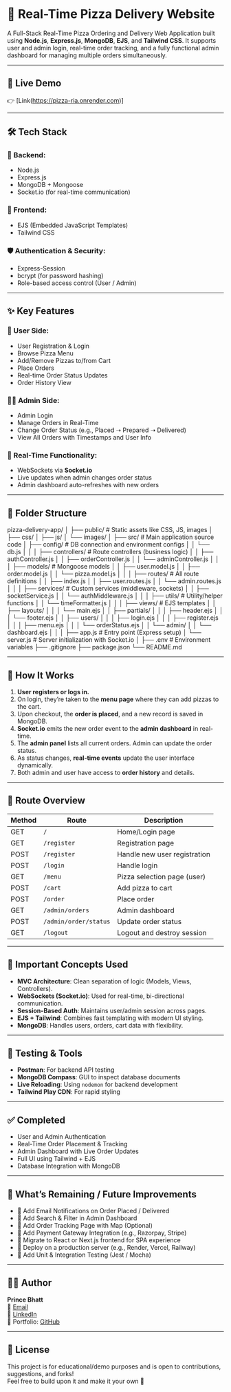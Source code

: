 # 🍕 Real-Time Pizza Delivery Website

A Full-Stack Real-Time Pizza Ordering and Delivery Web Application built using **Node.js**, **Express.js**, **MongoDB**, **EJS**, and **Tailwind CSS**. It supports user and admin login, real-time order tracking, and a fully functional admin dashboard for managing multiple orders simultaneously.

---

## 📌 Live Demo

👉 [Link(https://pizza-ria.onrender.com)]

---

## 🛠️ Tech Stack

### 🔧 Backend:
- Node.js
- Express.js
- MongoDB + Mongoose
- Socket.io (for real-time communication)

### 🎨 Frontend:
- EJS (Embedded JavaScript Templates)
- Tailwind CSS

### 🛡️ Authentication & Security:
- Express-Session
- bcrypt (for password hashing)
- Role-based access control (User / Admin)

---

## ✨ Key Features

### 👤 User Side:
- User Registration & Login
- Browse Pizza Menu
- Add/Remove Pizzas to/from Cart
- Place Orders
- Real-time Order Status Updates
- Order History View

### 🧑‍💼 Admin Side:
- Admin Login
- Manage Orders in Real-Time
- Change Order Status (e.g., Placed ➝ Prepared ➝ Delivered)
- View All Orders with Timestamps and User Info

### 🔁 Real-Time Functionality:
- WebSockets via **Socket.io**
- Live updates when admin changes order status
- Admin dashboard auto-refreshes with new orders

---

## 📁 Folder Structure

pizza-delivery-app/
│
├── public/                      # Static assets like CSS, JS, images
│   ├── css/
│   ├── js/
│   └── images/
│
├── src/                         # Main application source code
│   ├── config/                  # DB connection and environment configs
│   │   └── db.js
│   │
│   ├── controllers/             # Route controllers (business logic)
│   │   ├── authController.js
│   │   ├── orderController.js
│   │   └── adminController.js
│   │
│   ├── models/                  # Mongoose models
│   │   ├── user.model.js
│   │   ├── order.model.js
│   │   └── pizza.model.js
│   │
│   ├── routes/                  # All route definitions
│   │   ├── index.js
│   │   ├── user.routes.js
│   │   └── admin.routes.js
│   │
│   ├── services/                # Custom services (middleware, sockets)
│   │   ├── socketService.js
│   │   └── authMiddleware.js
│   │
│   ├── utils/                   # Utility/helper functions
│   │   └── timeFormatter.js
│   │
│   ├── views/                   # EJS templates
│   │   ├── layouts/
│   │   │   └── main.ejs
│   │   ├── partials/
│   │   │   ├── header.ejs
│   │   │   └── footer.ejs
│   │   ├── users/
│   │   │   ├── login.ejs
│   │   │   ├── register.ejs
│   │   │   ├── menu.ejs
│   │   │   └── orderStatus.ejs
│   │   └── admin/
│   │       └── dashboard.ejs
│   │
│   ├── app.js                   # Entry point (Express setup)
│   └── server.js                # Server initialization with Socket.io
│
├── .env                         # Environment variables
├── .gitignore
├── package.json
└── README.md


---

## 🚦 How It Works

1. **User registers or logs in.**
2. On login, they’re taken to the **menu page** where they can add pizzas to the cart.
3. Upon checkout, the **order is placed**, and a new record is saved in MongoDB.
4. **Socket.io** emits the new order event to the **admin dashboard** in real-time.
5. The **admin panel** lists all current orders. Admin can update the order status.
6. As status changes, **real-time events** update the user interface dynamically.
7. Both admin and user have access to **order history** and details.

---

## 🔐 Route Overview

| Method | Route                   | Description                     |
|--------|-------------------------|---------------------------------|
| GET    | `/`                     | Home/Login page                 |
| GET    | `/register`             | Registration page               |
| POST   | `/register`             | Handle new user registration    |
| POST   | `/login`                | Handle login                    |
| GET    | `/menu`                 | Pizza selection page (user)     |
| POST   | `/cart`                 | Add pizza to cart               |
| POST   | `/order`                | Place order                     |
| GET    | `/admin/orders`         | Admin dashboard                 |
| POST   | `/admin/order/status`   | Update order status             |
| GET    | `/logout`               | Logout and destroy session      |

---

## 🧠 Important Concepts Used

- **MVC Architecture**: Clean separation of logic (Models, Views, Controllers).
- **WebSockets (Socket.io)**: Used for real-time, bi-directional communication.
- **Session-Based Auth**: Maintains user/admin session across pages.
- **EJS + Tailwind**: Combines fast templating with modern UI styling.
- **MongoDB**: Handles users, orders, cart data with flexibility.

---

## 🧪 Testing & Tools

- **Postman**: For backend API testing
- **MongoDB Compass**: GUI to inspect database documents
- **Live Reloading**: Using `nodemon` for backend development
- **Tailwind Play CDN**: For rapid styling

---

## ✅ Completed

- User and Admin Authentication
- Real-Time Order Placement & Tracking
- Admin Dashboard with Live Order Updates
- Full UI using Tailwind + EJS
- Database Integration with MongoDB

---

## 🔧 What’s Remaining / Future Improvements

- 🔲 Add Email Notifications on Order Placed / Delivered
- 🔲 Add Search & Filter in Admin Dashboard
- 🔲 Add Order Tracking Page with Map (Optional)
- 🔲 Add Payment Gateway Integration (e.g., Razorpay, Stripe)
- 🔲 Migrate to React or Next.js frontend for SPA experience
- 🔲 Deploy on a production server (e.g., Render, Vercel, Railway)
- 🔲 Add Unit & Integration Testing (Jest / Mocha)

---

## 🙋‍♂️ Author

**Prince Bhatt**  
📧 [Email](Mailto:princebhatt316@gmail.com)  
🔗 [LinkedIn](https://linkedin.com/in/your-profile)  
📁 Portfolio: [GitHub](https://github.com/princebhatt03)

---

## 📜 License

This project is for educational/demo purposes and is open to contributions, suggestions, and forks!  
Feel free to build upon it and make it your own 🚀
